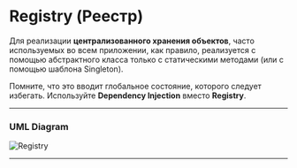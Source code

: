 # Registry (Реестр)

Для реализации **централизованного хранения объектов**, часто используемых во всем приложении, как правило, реализуется с
помощью абстрактного класса только c статическими методами (или с помощью шаблона Singleton).

Помните, что это вводит
глобальное состояние, которого следует избегать. Используйте **Dependency Injection** вместо **Registry**.

---

### UML Diagram
![Registry](https://user-images.githubusercontent.com/50992188/158058413-030375fa-6b4a-4bf6-a94a-ba36004cdf63.png)


---
